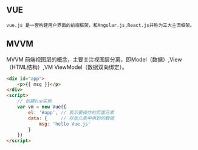 ## VUE
    vue.js 是一套构建用户界面的前端框架，和Angular.js,React.js并称为三大主流框架。

## MVVM

MVVM 前端视图层的概念，主要关注视图层分离，即Model（数据）,View（HTML结构）,VM ViewModel（数据双向绑定）。

```html
<div id="app">
    <p>{{ msg }}</p>
</div>
<script>
    // 创建Vue实例
    var vm = new Vue({
        el: '#app', // 表示要操作的页面元素
        data: {     // 存放元素中用到的数据
            msg: 'hello Vue.js'
        }
    })
</script>
```

